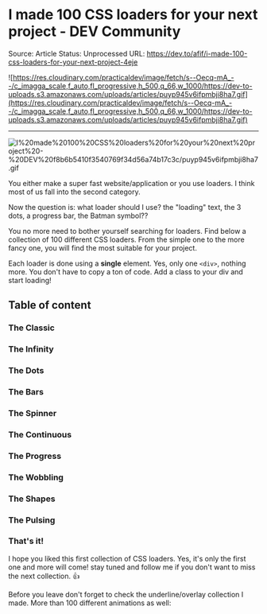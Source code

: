 # I made 100 CSS loaders for your next project - DEV Community

Source: Article
Status: Unprocessed
URL: https://dev.to/afif/i-made-100-css-loaders-for-your-next-project-4eje

![https://res.cloudinary.com/practicaldev/image/fetch/s--Oecq-mA_--/c_imagga_scale,f_auto,fl_progressive,h_500,q_66,w_1000/https://dev-to-uploads.s3.amazonaws.com/uploads/articles/puyp945v6ifpmbji8ha7.gif](https://res.cloudinary.com/practicaldev/image/fetch/s--Oecq-mA_--/c_imagga_scale,f_auto,fl_progressive,h_500,q_66,w_1000/https://dev-to-uploads.s3.amazonaws.com/uploads/articles/puyp945v6ifpmbji8ha7.gif)

---

![I%20made%20100%20CSS%20loaders%20for%20your%20next%20project%20-%20DEV%20f8b6b5410f3540769f34d56a74b17c3c/puyp945v6ifpmbji8ha7.gif](I%20made%20100%20CSS%20loaders%20for%20your%20next%20project%20-%20DEV%20f8b6b5410f3540769f34d56a74b17c3c/puyp945v6ifpmbji8ha7.gif)

You either make a super fast website/application or you use loaders. I think most of us fall into the second category.

Now the question is: what loader should I use? the "loading" text, the 3 dots, a progress bar, the Batman symbol??

You no more need to bother yourself searching for loaders. Find below a collection of 100 different CSS loaders. From the simple one to the more fancy one, you will find the most suitable for your project.

Each loader is done using a **single** element. Yes, only one `<div>`, nothing more. You don't have to copy a ton of code. Add a class to your div and start loading!

## Table of content

### The Classic

### The Infinity

### The Dots

### The Bars

### The Spinner

### The Continuous

### The Progress

### The Wobbling

### The Shapes

### The Pulsing

### That's it!

I hope you liked this first collection of CSS loaders. Yes, it's only the first one and more will come! stay tuned and follow me if you don't want to miss the next collection. 👍

Before you leave don't forget to check the underline/overlay collection I made. More than 100 different animations as well: